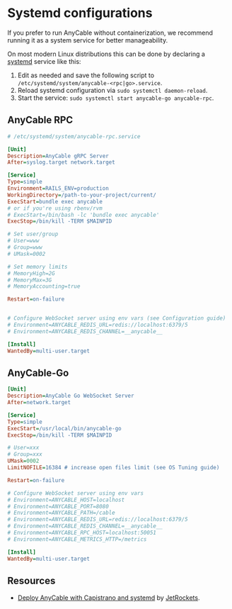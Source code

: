 # Systemd configurations

If you prefer to run AnyCable without containerization, we recommend running it as a system service for better manageability.

On most modern Linux distributions this can be done by declaring a [systemd](https://www.freedesktop.org/wiki/Software/systemd/) service like this:

1. Edit as needed and save the following script to `/etc/systemd/system/anycable-<rpc|go>.service`.
1. Reload systemd configuration via `sudo systemctl daemon-reload`.
1. Start the service: `sudo systemctl start anycable-go anycable-rpc`.

## AnyCable RPC

```ini
# /etc/systemd/system/anycable-rpc.service

[Unit]
Description=AnyCable gRPC Server
After=syslog.target network.target

[Service]
Type=simple
Environment=RAILS_ENV=production
WorkingDirectory=/path-to-your-project/current/
ExecStart=bundle exec anycable
# or if you're using rbenv/rvm
# ExecStart=/bin/bash -lc 'bundle exec anycable'
ExecStop=/bin/kill -TERM $MAINPID

# Set user/group
# User=www
# Group=www
# UMask=0002

# Set memory limits
# MemoryHigh=2G
# MemoryMax=3G
# MemoryAccounting=true

Restart=on-failure


# Configure WebSocket server using env vars (see Configuration guide)
# Environment=ANYCABLE_REDIS_URL=redis://localhost:6379/5
# Environment=ANYCABLE_REDIS_CHANNEL=__anycable__

[Install]
WantedBy=multi-user.target
```

## AnyCable-Go

```ini
[Unit]
Description=AnyCable Go WebSocket Server
After=network.target

[Service]
Type=simple
ExecStart=/usr/local/bin/anycable-go
ExecStop=/bin/kill -TERM $MAINPID

# User=xxx
# Group=xxx
UMask=0002
LimitNOFILE=16384 # increase open files limit (see OS Tuning guide)

Restart=on-failure

# Configure WebSocket server using env vars
# Environment=ANYCABLE_HOST=localhost
# Environment=ANYCABLE_PORT=8080
# Environment=ANYCABLE_PATH=/cable
# Environment=ANYCABLE_REDIS_URL=redis://localhost:6379/5
# Environment=ANYCABLE_REDIS_CHANNEL=__anycable__
# Environment=ANYCABLE_RPC_HOST=localhost:50051
# Environment=ANYCABLE_METRICS_HTTP=/metrics

[Install]
WantedBy=multi-user.target
```

## Resources

- [Deploy AnyCable with Capistrano and systemd](https://jetrockets.pro/blog/deploy-anycable-with-capistrano-and-systemd) by [JetRockets](https://jetrockets.pro).
